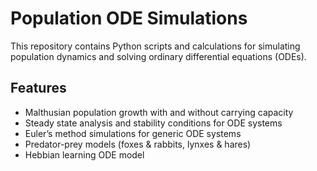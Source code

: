 # Population ODE Simulations

This repository contains Python scripts and calculations for simulating population dynamics and solving ordinary differential equations (ODEs).

## Features

- Malthusian population growth with and without carrying capacity
- Steady state analysis and stability conditions for ODE systems
- Euler’s method simulations for generic ODE systems
- Predator-prey models (foxes & rabbits, lynxes & hares)
- Hebbian learning ODE model
